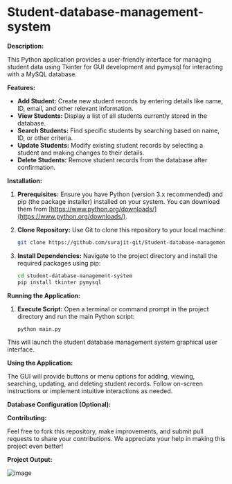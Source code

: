 # Student-database-management-system
**Description:**

This Python application provides a user-friendly interface for managing student data using Tkinter for GUI development and pymysql for interacting with a MySQL database.

**Features:**

* **Add Student:** Create new student records by entering details like name, ID, email, and other relevant information.
* **View Students:** Display a list of all students currently stored in the database.
* **Search Students:** Find specific students by searching based on name, ID, or other criteria.
* **Update Students:** Modify existing student records by selecting a student and making changes to their details.
* **Delete Students:** Remove student records from the database after confirmation.

**Installation:**

1. **Prerequisites:** Ensure you have Python (version 3.x recommended) and pip (the package installer) installed on your system. You can download them from [https://www.python.org/downloads/](https://www.python.org/downloads/).
2. **Clone Repository:** Use Git to clone this repository to your local machine:

   ```bash
   git clone https://github.com/surajit-git/Student-database-management-system-.git
   ```

3. **Install Dependencies:** Navigate to the project directory and install the required packages using pip:

   ```bash
   cd student-database-management-system
   pip install tkinter pymysql
   ```

**Running the Application:**

1. **Execute Script:** Open a terminal or command prompt in the project directory and run the main Python script:

   ```bash
   python main.py
   ```

This will launch the student database management system graphical user interface.

**Using the Application:**

The GUI will provide buttons or menu options for adding, viewing, searching, updating, and deleting student records. Follow on-screen instructions or implement intuitive interactions as needed.



**Database Configuration (Optional):**


**Contributing:**

Feel free to fork this repository, make improvements, and submit pull requests to share your contributions. We appreciate your help in making this project even better!

**Project Output:**

![image](https://github.com/surajit-git/Student-database-management-system-/assets/127221305/1394033c-fc90-4280-ade1-2cbc46ed0f1f)

